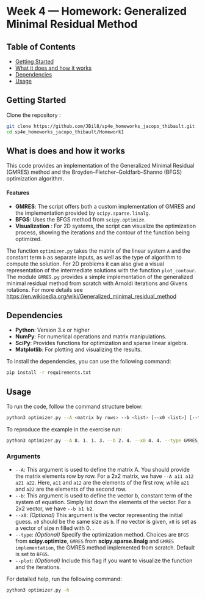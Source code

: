 # Week 4 — Homework: Generalized Minimal Residual Method

## Table of Contents

- [Getting Started](#getting-started)
- [What it does and how it works](#what_it_does)
- [Dependencies](#dependencies)
- [Usage](#usage)

## Getting Started

Clone the repository : 
   ```bash
   git clone https://github.com/JBil8/sp4e_homeworks_jacopo_thibault.git
   cd sp4e_homeworks_jacopo_thibault/Homework1
   ```
## What is does and how it works

This code provides an implementation of the Generalized Minimal Residual (GMRES) method and the Broyden–Fletcher–Goldfarb–Shanno (BFGS) optimization algorithm.

#### Features

- **GMRES**: The script offers both a custom implementation of GMRES and the implementation provided by `scipy.sparse.linalg`.
- **BFGS**: Uses the BFGS method from `scipy.optimize`.
- **Visualization** : For 2D systems, the script can visualize the optimization process, showing the iterations and the contour of the function being optimized.

The function ```optimizer.py``` takes the matrix of the linear system ```A``` and the constant term ```b``` as separate inputs, as well as the type of algorithm to compute the solution.
For 2D problems it can also give a visual representation of the intermediate solutions with the function ```plot_contour```.
The module ```GMRES.py``` provides a simple implementation of the generalized minimal residual method from scratch with Arnoldi iterations and Givens rotations.
For more details see https://en.wikipedia.org/wiki/Generalized_minimal_residual_method


## Dependencies

- **Python**: Version 3.x or higher
- **NumPy**: For numerical operations and matrix manipulations.
- **SciPy**: Provides functions for optimization and sparse linear algebra.
- **Matplotlib**: For plotting and visualizing the results.

To install the dependencies, you can use the following command:

```bash
pip install -r requirements.txt
```

## Usage

To run the code, follow the command structure below:
   ```bash
   python3 optimizer.py --A <matrix by rows> --b <list> [--x0 <list>] [--type {BFGS,GMRES,GMRES_implementation}] [--plot]
   ``` 
To reproduce the example in the exercise run:
   ```bash
   python3 optimizer.py --A 8. 1. 1. 3. --b 2. 4. --x0 4. 4. --type GMRES_implementation --plot
   ``` 


### Arguments
- `--A`: This argument is used to define the matrix A. You should provide the matrix elements row by row. For a 2x2 matrix, we have `--A a11 a12 a21 a22`. Here, `a11` and `a12` are the elements of the first row, while `a21` and `a22` are the elements of the second row.
-  `--b`: This argument is used to define the vector b, constant term of the system of equation. Simply list down the elements of the vector. For a 2x2 vector, we have `--b b1 b2`.
- `--x0`: *(Optional)* This argument is the vector representing the initial guess. `x0` should be the same size as `b`. If no vector is given, `x0` is set as a vector of size n filled with 0. .
- `--type`: *(Optional)* Specify the optimization method. Choices are `BFGS` from **scipy.optimize**, `GMRES` from **scipy.sparse.linalg** and `GMRES implementation`, the GMRES method implemented from scratch. Default is set to `BFGS`.
- `--plot`: *(Optional)* Include this flag if you want to visualize the function and the iterations.

For detailed help, run the following command:
   ```bash
   python3 optimizer.py -h
   ```



